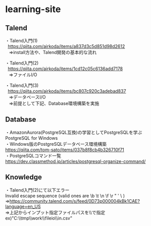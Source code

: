 # learning-site


## Talend
・Talend入門(1)   
&nbsp;&nbsp;<https://qiita.com/airkoda/items/a837d3c5d851d98d2612>  
&nbsp;&nbsp;&nbsp;⇒install方法や、Talend開発の基本的な流れ

・Talend入門(2)   
&nbsp;&nbsp;<https://qiita.com/airkoda/items/1cd12c05c6136add7178>  
&nbsp;&nbsp;&nbsp;⇒ファイルI/O

・Talend入門(3)   
&nbsp;&nbsp;<https://qiita.com/airkoda/items/bc807c920c3adebad837>  
&nbsp;&nbsp;&nbsp;⇒データベースI/O  
&nbsp;&nbsp;&nbsp;⇒前提として下記、Database環境構築を実施

## Database
・AmazonAurora(PostgreSQL互換)の学習としてPostgreSQLを学ぶ    
PostgreSQL for Windows   
・Windows版のPostgreSQLデータベース環境構築  
<https://qiita.com/tom-sato/items/037b8f8cb4b326710f71>  
・PostgreSQLコマンド一覧  
<https://dev.classmethod.jp/articles/postgresql-organize-command/>

## Knowledge
・Talend入門(2)にて以下エラー  
 Invalid escape sequence (valid ones are  \b  \t  \n  \f  \r  \"  \'  \\ )  
 ⇒<https://community.talend.com/s/feed/0D73p000004kBk1CAE?language=en_US>  
 ⇒上記からインプット指定ファイルパスを\\\\で指定　ex)"C:\\\\tmp\\\\work\\\\fileio\\\\in.csv"






